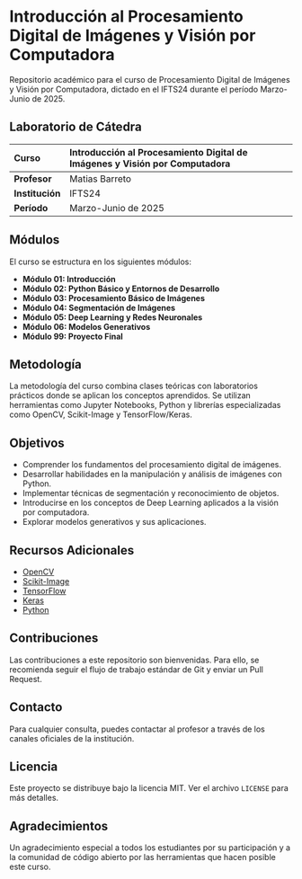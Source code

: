 # Introducción al Procesamiento Digital de Imágenes y Visión por Computadora

Repositorio académico para el curso de Procesamiento Digital de Imágenes y Visión por Computadora, dictado en el IFTS24 durante el período Marzo-Junio de 2025.

## Laboratorio de Cátedra

| **Curso** | Introducción al Procesamiento Digital de Imágenes y Visión por Computadora |
| :--- | :--- |
| **Profesor** | Matias Barreto |
| **Institución** | IFTS24 |
| **Período** | Marzo-Junio de 2025 |

## Módulos

El curso se estructura en los siguientes módulos:

*   **Módulo 01: Introducción**
*   **Módulo 02: Python Básico y Entornos de Desarrollo**
*   **Módulo 03: Procesamiento Básico de Imágenes**
*   **Módulo 04: Segmentación de Imágenes**
*   **Módulo 05: Deep Learning y Redes Neuronales**
*   **Módulo 06: Modelos Generativos**
*   **Módulo 99: Proyecto Final**

## Metodología

La metodología del curso combina clases teóricas con laboratorios prácticos donde se aplican los conceptos aprendidos. Se utilizan herramientas como Jupyter Notebooks, Python y librerías especializadas como OpenCV, Scikit-Image y TensorFlow/Keras.

## Objetivos

*   Comprender los fundamentos del procesamiento digital de imágenes.
*   Desarrollar habilidades en la manipulación y análisis de imágenes con Python.
*   Implementar técnicas de segmentación y reconocimiento de objetos.
*   Introducirse en los conceptos de Deep Learning aplicados a la visión por computadora.
*   Explorar modelos generativos y sus aplicaciones.

## Recursos Adicionales

*   [OpenCV](https://opencv.org/)
*   [Scikit-Image](https://scikit-image.org/)
*   [TensorFlow](https://www.tensorflow.org/)
*   [Keras](https://keras.io/)
*   [Python](https://www.python.org/)

## Contribuciones

Las contribuciones a este repositorio son bienvenidas. Para ello, se recomienda seguir el flujo de trabajo estándar de Git y enviar un Pull Request.

## Contacto

Para cualquier consulta, puedes contactar al profesor a través de los canales oficiales de la institución.

## Licencia

Este proyecto se distribuye bajo la licencia MIT. Ver el archivo `LICENSE` para más detalles.

## Agradecimientos

Un agradecimiento especial a todos los estudiantes por su participación y a la comunidad de código abierto por las herramientas que hacen posible este curso.
